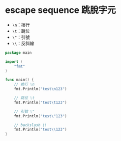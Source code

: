 # escape sequence 跳脫字元

- `\n`：換行
- `\t`：跳位
- `\"`：引號
- `\\`：反斜線

```go
package main

import (
	"fmt"
)

func main() {
	// 換行 \n
	fmt.Println("test\n123")

	// 跳位 \t
	fmt.Println("test\t123")

	// 引號 \"
	fmt.Println("test\"123")

	// backslash \\
	fmt.Println("test\\123")
}
```